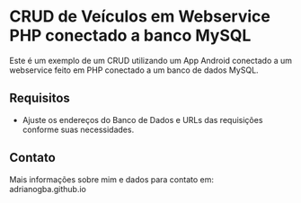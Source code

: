 # CRUD de Veículos em Webservice PHP conectado a banco MySQL

Este é um exemplo de um CRUD utilizando um App Android conectado a um webservice feito em PHP conectado a um banco de dados MySQL.

## Requisitos

* Ajuste os endereços do Banco de Dados e URLs das requisições conforme suas necessidades.

## Contato

Mais informações sobre mim e dados para contato em: adrianogba.github.io



